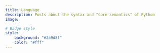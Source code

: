 ```yaml
---
title: Language
description: Posts about the syntax and "core semantics" of Python
image:

# Badge style
style:
    background: "#2a9d8f"
    color: "#fff"
---
```

